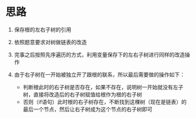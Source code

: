 # 思路

1. 保存根的左右子树的引用
2. 依照题意要求对树做链表的改造
3. 完事之后按照先序遍历的方式，利用变量保存下的左右子树进行同样的改造操作
4. 由于右子树在一开始被独立开了跟根的联系，所以最后需要做的操作如下：

   - 判断根此时的右子树是否存在，如果不存在，说明树一开始就没有左子树，直接将改造后的右子树赋值给根作为根的右子树
   - 否则（if语句）此时根的右子树存在，不断找到这棵树（现在是链表）的最后一个节点，然后让右子树成为这个节点的右子树即可
